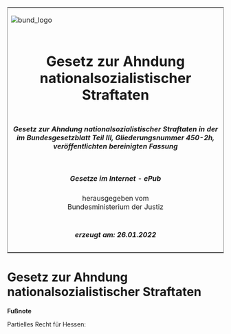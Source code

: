 <span id="DECKBLATT.html"></span>

<table border="0" frame="border" width="100%">

<tr valign="top">

<td align="left">

![bund\_logo](BfJ_2021_Web_de_de.gif)

</td>

<td align="right">

 

</td>

</tr>

<tr align="center" valign="middle">

<td colspan="2">

# Gesetz zur Ahndung nationalsozialistischer Straftaten

</td>

</tr>

<tr align="center" valign="middle">

<td colspan="2">

##### Gesetz zur Ahndung nationalsozialistischer Straftaten in der im Bundesgesetzblatt Teil III, Gliederungsnummer 450-2h, veröffentlichten bereinigten Fassung

</td>

</tr>

<tr align="center" valign="middle">

<td colspan="2">

  
  

##### Gesetze im Internet - ePub  
  
herausgegeben vom  
Bundesministerium der Justiz

</td>

</tr>

<tr align="center" valign="bottom">

<td colspan="2">

  
  

##### erzeugt am: 26.01.2022

</td>

</tr>

</table>

<span id="HENR001360946.html"></span>

# Gesetz zur Ahndung nationalsozialistischer Straftaten

<div>

  
**Fußnote**

<div class="jnhtml">

<div>

<div class="jurAbsatz">

Partielles Recht für Hessen:

</div>

</div>

</div>

</div>
